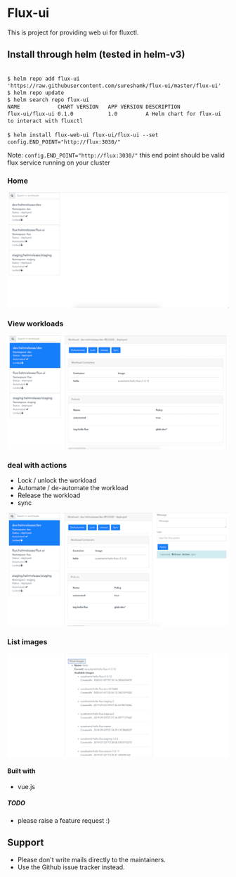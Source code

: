 # Flux-ui 
This is project for providing web ui for fluxctl. 

## Install through helm (tested in helm-v3)

```shell script

$ helm repo add flux-ui 'https://raw.githubusercontent.com/sureshamk/flux-ui/master/flux-ui'
$ helm repo update
$ helm search repo flux-ui
NAME           	CHART VERSION	APP VERSION	DESCRIPTION
flux-ui/flux-ui	0.1.0        	1.0        	A Helm chart for flux-ui to interact with fluxctl

$ helm install flux-web-ui flux-ui/flux-ui --set config.END_POINT="http://flux:3030/"
```
Note: `config.END_POINT="http://flux:3030/"` this end point should be valid flux service running on your cluster 


### Home 
<img src="docs/screen-shots/Home.png"/>

### View workloads 
<img src="docs/screen-shots/detail.png"/>

### deal with actions
* Lock / unlock the workload
* Automate / de-automate the workload
* Release the workload
* sync

<img src="docs/screen-shots/action.png"/>

### List images 
<img src="docs/screen-shots/list-images.png"/>

#### Built with 
* vue.js

##### TODO
* please raise a feature request :) 

## Support

* Please don't write mails directly to the maintainers.
* Use the Github issue tracker instead.
